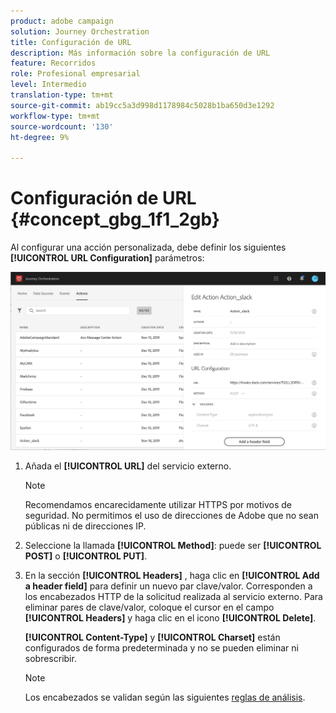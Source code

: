 ```yaml
---
product: adobe campaign
solution: Journey Orchestration
title: Configuración de URL
description: Más información sobre la configuración de URL
feature: Recorridos
role: Profesional empresarial
level: Intermedio
translation-type: tm+mt
source-git-commit: ab19cc5a3d998d1178984c5028b1ba650d3e1292
workflow-type: tm+mt
source-wordcount: '130'
ht-degree: 9%

---
```



# Configuración de URL {#concept_gbg_1f1_2gb}

Al configurar una acción personalizada, debe definir los siguientes **[!UICONTROL URL Configuration]** parámetros:

![](../assets/journeyurlconfiguration.png)

1. Añada el **[!UICONTROL URL]** del servicio externo.

   >[!NOTE]
   >
   >Recomendamos encarecidamente utilizar HTTPS por motivos de seguridad. No permitimos el uso de direcciones de Adobe que no sean públicas ni de direcciones IP.

1. Seleccione la llamada **[!UICONTROL Method]**: puede ser **[!UICONTROL POST]** o **[!UICONTROL PUT]**.
1. En la sección **[!UICONTROL Headers]** , haga clic en **[!UICONTROL Add a header field]** para definir un nuevo par clave/valor. Corresponden a los encabezados HTTP de la solicitud realizada al servicio externo. Para eliminar pares de clave/valor, coloque el cursor en el campo **[!UICONTROL Headers]** y haga clic en el icono **[!UICONTROL Delete]**.

   **[!UICONTROL Content-Type]** y  **[!UICONTROL Charset]** están configurados de forma predeterminada y no se pueden eliminar ni sobrescribir.

   >[!NOTE]
   >
   >Los encabezados se validan según las siguientes [reglas de análisis](https://tools.ietf.org/html/rfc7230#section-3.2.4).
